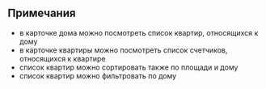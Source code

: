 ## Примечания

- в карточке дома можно посмотреть список квартир, относящихся к дому
- в карточке квартиры можно посмотреть список счетчиков, относящихся к квартире
- список квартир можно сортировать также по площади и дому
- список квартир можно фильтровать по дому